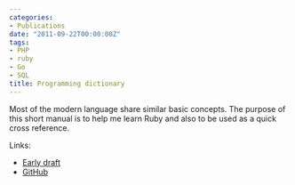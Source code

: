 ```yaml
---
categories:
- Publications
date: "2011-09-22T00:00:00Z"
tags:
- PHP
- ruby
- Go
- SQL
title: Programming dictionary
---
```


Most of the modern language share similar basic concepts. The purpose of this short manual is to help me learn Ruby and also to be used as a quick cross reference.

Links:

* [Early draft](/books/programming_dictionary/)
* [GitHub](https://github.com/aquilax/programming_dictionary)
